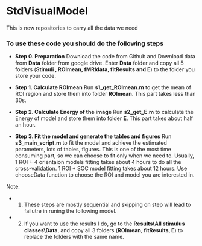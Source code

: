 # StdVisualModel
This is new repositories to carry all the data we need

### To use these code you should do the following steps
* **Step 0. Preparation** 
Download the code from Github and Download data from **Data** folder from google drive. Enter **Data** folder and copy all 5 folders (**Stimuli , ROImean, fMRIdata, fitResults and E**) to the folder you store your code. 

* **Step 1. Calculate ROImean**
Run **s1_get_ROImean.m** to get the mean of ROI region and store them into folder **ROImean**. This part takes less than 30s. 

* **Step 2. Calculate Energy of the image**
Run **s2_get_E.m** to calculate the Energy of model and store them into folder **E**. This part takes about half an hour.

* **Step 3. Fit the model and generate the tables and figures**
Run **s3_main_script.m** to fit the model and achieve the estimated parameters, lots of tables, figures. This is one of the most time consuming part, so we can choose to fit only when we need to. Usually, 1 ROI + 4 orientaion models fitting takes about 4 hours to do all the cross-validation. 1 ROI + SOC model fitting takes about 12 hours. Use chooseData function to choose the ROI and model you are interested in. 

Note: 
* 1. These steps are mostly sequential and skipping on step will lead to failutre in runing the following model. 
* 2. If you want to use the results I do, go to the **Results\All stimulus classes\Data**, and copy all 3 folders (**ROImean, fitResults, E**) to replace the folders with the same name. 
